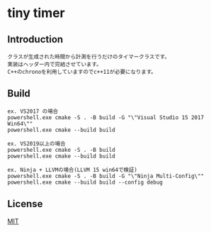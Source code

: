 
# tiny timer

## Introduction

    クラスが生成された時間から計測を行うだけのタイマークラスです。  
    実装はヘッダー内で完結させています。  
    C++のchronoを利用していますのでc++11が必要になります。  

## Build

    ex. VS2017 の場合  
    powershell.exe cmake -S . -B build -G "\"Visual Studio 15 2017 Win64\""  
    powershell.exe cmake --build build  

    ex. VS2019以上の場合  
    powershell.exe cmake -S . -B build  
    powershell.exe cmake --build build  

    ex. Ninja + LLVMの場合(LLVM 15 win64で検証)  
    powershell.exe cmake -S . -B build -G "\"Ninja Multi-Config\""  
    powershell.exe cmake --build build --config debug

## License

[MIT](https://github.com/IwachanOrigin/tinyTimer/blob/master/LICENSE)
